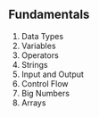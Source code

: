 ## Fundamentals
1. Data Types
1. Variables
1. Operators
1. Strings
1. Input and Output
1. Control Flow
1. Big Numbers
1. Arrays